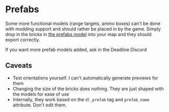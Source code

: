 # Prefabs

Some more functional models (range targets, ammo boxes) can't be done with modding support and should rather be placed in by the game.
Simply drop in the bricks in [the prefabs model](prefabs-0.23.rbxm) into your map and they should export correctly.

If you want more prefab models added, ask in the Deadline Discord

## Caveats

-   Test orientations yourself. I can't automatically generate previews for them
-   Changing the size of the bricks does nothing. They are just shaped with the models for ease of use
-   Internally, they work based on the `dl_prefab` tag and `prefab_name` attribute. Don't edit them.
